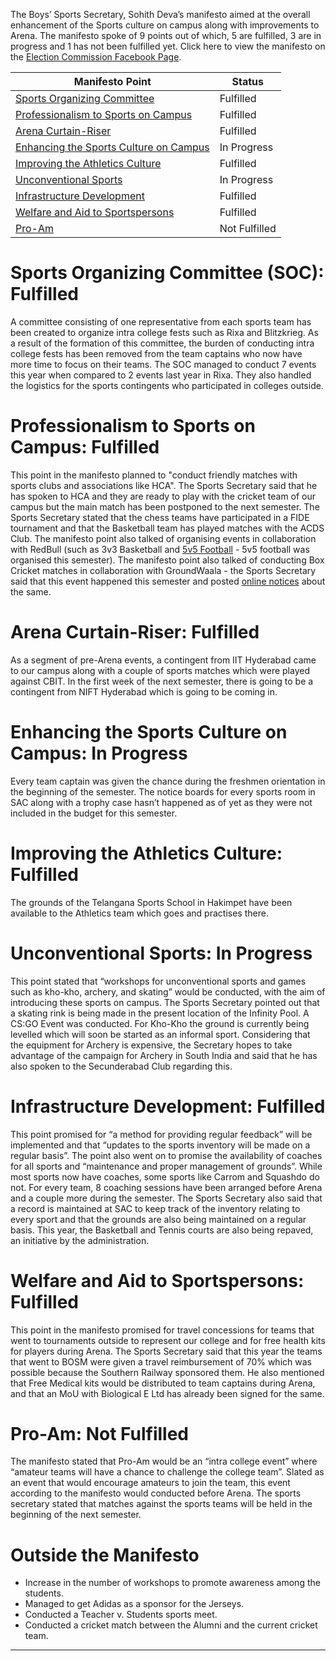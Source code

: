 <!-- TITLE: SUC Report Card: Sohith Deva -->
<!-- SUBTITLE: A talk with the Sports Secretary (Boys) on progress over this semester. -->

The Boys’ Sports Secretary, Sohith Deva’s manifesto aimed at the overall enhancement of the Sports culture on campus along with improvements to Arena. The manifesto spoke of 9 points out of which, 5 are fulfilled, 3 are in progress and 1 has not been fulfilled yet. Click here to view the manifesto on the [Election Commission Facebook Page](https://www.facebook.com/ElectionCommissionBPHC/photos/a.2073504839559840/2073504859559838/). 

<center>

| Manifesto Point | Status | 
|--|--|
| [Sports Organizing Committee](#sports-organizing-committee-soc-fulfilled) | Fulfilled |
| [Professionalism to Sports on Campus](#professionalism-to-sports-on-campus-fulfilled) | Fulfilled |
| [Arena Curtain-Riser](#arena-curtain-riser-fulfilled) | Fulfilled | 
| [Enhancing the Sports Culture on Campus](#enhancing-the-sports-culture-on-campus-in-progress) | In Progress |
| [Improving the Athletics Culture](#improving-the-athletics-culture-fulfilled) | Fulfilled |  
| [Unconventional Sports](#unconventional-sports-in-progress) | In Progress |
| [Infrastructure Development](#infrastructure-development-fulfilled) | Fulfilled |
| [Welfare and Aid to Sportspersons](#welfare-and-aid-to-sportspersons-fulfilled) | Fulfilled |
| [Pro-Am](#pro-am-not-fulfilled) | Not Fulfilled |

</center>

# Sports Organizing Committee (SOC): Fulfilled
A committee consisting of one representative from each sports team has been created to organize intra college fests such as Rixa and Blitzkrieg. As a result of the formation of this committee, the burden of conducting intra college fests has been removed from the team captains who now have more time to focus on their teams. The SOC managed to conduct 7 events this year when compared to 2 events last year in Rixa. They also handled the logistics for the sports contingents who participated in colleges outside.

 # Professionalism to Sports on Campus: Fulfilled
This point in the manifesto planned to "conduct friendly matches with sports clubs and associations like HCA". The Sports Secretary said that he has spoken to HCA and they are ready to play with the cricket team of our campus but the main match has been postponed to the next semester. The Sports Secretary stated that the chess teams have participated in a FIDE tournament and that the Basketball team has played matches with the ACDS Club.  The manifesto point also talked of organising events in collaboration with RedBull (such as 3v3 Basketball and [5v5 Football](https://www.facebook.com/groups/bphcshoutbox/permalink/2102112443184689/) - 5v5 football was organised this semester). The manifesto point also talked of conducting Box Cricket matches in collaboration with GroundWaala - the Sports Secretary said that this event happened this semester and posted [online notices](https://www.facebook.com/photo.php?fbid=1006905282846127&set=gm.1743896439066871&type=3&theater) about the same. 

# Arena Curtain-Riser: Fulfilled
As a segment of pre-Arena events, a contingent from IIT Hyderabad came to our campus along with a couple of sports matches which were played against CBIT. In the first week of the next semester, there is going to be a contingent from NIFT Hyderabad which is going to be coming in. 
# Enhancing the Sports Culture on Campus: In Progress
Every team captain was given the chance during the freshmen orientation in the beginning of the semester. The notice boards for every sports room in SAC along with a trophy case hasn’t happened as of yet as they were not included in the budget for this semester.
# Improving the Athletics Culture: Fulfilled
The grounds of the Telangana Sports School in Hakimpet have been available to the Athletics team which goes and practises there.
# Unconventional Sports: In Progress
This point stated that “workshops for unconventional sports and games such as kho-kho, archery, and skating” would be conducted, with the aim of introducing these sports on campus.  The Sports Secretary pointed out that a skating rink is being made in the present location of the Infinity Pool. A CS:GO Event was conducted. For Kho-Kho the ground is currently being levelled which will soon be started as an informal sport. Considering that the equipment for Archery is expensive, the Secretary hopes to take advantage of the campaign for Archery in South India and said that he has also spoken to the Secunderabad Club regarding this.  
# Infrastructure Development: Fulfilled
This point promised for “a method for providing regular feedback” will be implemented and that “updates to the sports inventory will be made on a regular basis”. The point also went on to promise the availability of coaches for all sports and “maintenance and proper management of grounds”. While most sports now have coaches, some sports like Carrom and Squashdo do not. For every team, 8 coaching sessions have been arranged before Arena and a couple more during the semester. The Sports Secretary also said that a record is maintained at SAC to keep track of the inventory relating to every sport and that the grounds are also being maintained on a regular basis. This year, the Basketball and Tennis courts are also being repaved, an initiative by the administration. 
# Welfare and Aid to Sportspersons: Fulfilled
This point in the manifesto promised for travel concessions for teams that went to tournaments outside to represent our college and for free health kits for players during Arena. The Sports Secretary said that this year the teams that went to BOSM were given a travel reimbursement of 70% which was possible because the Southern Railway sponsored them. He also mentioned that Free Medical kits would be distributed to team captains during Arena, and that an MoU with Biological E Ltd has already been signed for the same. 
# Pro-Am: Not Fulfilled
The manifesto stated that Pro-Am would be an “intra college event” where “amateur teams will have a chance to challenge the college team”. Slated as an event that would encourage amateurs to join the team, this event according to the manifesto would conducted before Arena. The sports secretary stated that matches against the sports teams will be held in the beginning of the next semester.
# Outside the Manifesto
* Increase in the number of workshops to promote awareness among the students.
* Managed to get Adidas as a sponsor for the Jerseys.
* Conducted a Teacher v. Students sports meet.
* Conducted a cricket match between the Alumni and the current cricket team.


-----

